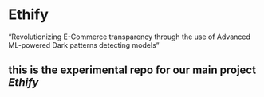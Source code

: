 # Ethify
“Revolutionizing E-Commerce transparency through the use of Advanced ML-powered 
Dark patterns detecting models”

## this is the experimental repo for our main project *Ethify*
